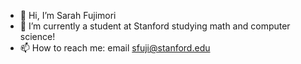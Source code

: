 - 👋 Hi, I’m Sarah Fujimori
- 🌱 I’m currently a student at Stanford studying math and computer science! 
- 📫 How to reach me: email sfuji@stanford.edu

<!---
sarahfujimori/sarahfujimori is a ✨ special ✨ repository because its `README.md` (this file) appears on your GitHub profile.
You can click the Preview link to take a look at your changes.
--->
